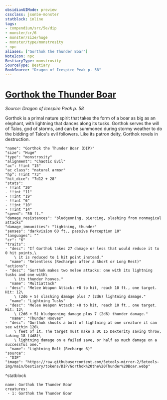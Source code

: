 ```yaml
---
obsidianUIMode: preview
cssclass: json5e-monster
statblock: inline
tags:
- compendium/src/5e/dip
- monster/cr/6
- monster/size/huge
- monster/type/monstrosity
- npc
aliases: ["Gorthok the Thunder Boar"]
NoteIcon: npc
BestiaryType: monstrosity
SourceType: Bestiary
BookSource: "Dragon of Icespire Peak p. 58"
---
```

# [Gorthok the Thunder Boar](2-Mechanics/CLI/bestiary/npc/gorthok-the-thunder-boar-dip.md)
*Source: Dragon of Icespire Peak p. 58*  

Gorthok is a primal nature spirit that takes the form of a boar as big as an elephant, with lightning that dances along its tusks. Gorthok serves the will of Talos, god of storms, and can be summoned during stormy weather to do the bidding of Talos's evil followers. Like its patron deity, Gorthok revels in destruction.

```statblock
"name": "Gorthok the Thunder Boar (DIP)"
"size": "Huge"
"type": "monstrosity"
"alignment": "Chaotic Evil"
"ac": !!int "15"
"ac_class": "natural armor"
"hp": !!int "73"
"hit_dice": "7d12 + 28"
"stats":
- !!int "20"
- !!int "11"
- !!int "19"
- !!int "6"
- !!int "10"
- !!int "14"
"speed": "50 ft."
"damage_resistances": "bludgeoning, piercing, slashing from nonmagical attacks"
"damage_immunities": "lightning, thunder"
"senses": "darkvision 60 ft., passive Perception 10"
"languages": ""
"cr": "6"
"traits":
- "desc": "If Gorthok takes 27 damage or less that would reduce it to 0 hit points,\
    \ it is reduced to 1 hit point instead."
  "name": "Relentless (Recharges after a Short or Long Rest)"
"actions":
- "desc": "Gorthok makes two melee attacks: one with its lightning tusks and one with\
    \ its thunder hooves."
  "name": "Multiattack"
- "desc": "Melee Weapon Attack: +8 to hit, reach 10 ft., one target. Hit: 12\
    \ (2d6 + 5) slashing damage plus 7 (2d6) lightning damage."
  "name": "Lightning Tusks"
- "desc": "Melee Weapon Attack: +8 to hit, reach 10 ft., one target. Hit: 12\
    \ (2d6 + 5) bludgeoning damage plus 7 (2d6) thunder damage."
  "name": "Thunder Hooves"
- "desc": "Gorthok shoots a bolt of lightning at one creature it can see within 120\
    \ feet of it. The target must make a DC 15 Dexterity saving throw, taking 18 (4d8)\
    \ lightning damage on a failed save, or half as much damage on a successful one."
  "name": "Lightning Bolt (Recharge 6)"
"source":
- "DIP"
"image": "https://raw.githubusercontent.com/5etools-mirror-2/5etools-img/main/bestiary/tokens/DIP/Gorthok%20the%20Thunder%20Boar.webp"
```
^statblock

```encounter-table
name: Gorthok the Thunder Boar
creatures:
 - 1: Gorthok the Thunder Boar
```